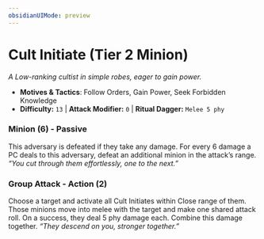```yaml
---
obsidianUIMode: preview
---
```

# Cult Initiate (Tier 2 Minion)

*A Low-ranking cultist in simple robes, eager to gain power.*

- **Motives & Tactics**: Follow Orders, Gain Power, Seek Forbidden Knowledge
- **Difficulty:** `13` | **Attack Modifier:** `0` | **Ritual Dagger:** `Melee 5 phy`


### Minion (6) - Passive

This adversary is defeated if they take any damage. For every 6 damage a PC deals to this adversary, defeat an additional minion in the attack’s range. *“You cut through them effortlessly, one to the next.”*

### Group Attack - Action (2)

Choose a target and activate all Cult Initiates within Close range of them. Those minions move into melee with the target and make one shared attack roll. On a success, they deal 5 phy damage each. Combine this damage together. *“They descend on you, stronger together.”*